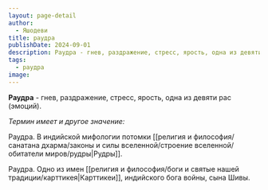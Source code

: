 ```yaml
---
layout: page-detail
author:
  - Яшодеви
title: раудра
publishDate: 2024-09-01
description: Раудра - гнев, раздражение, стресс, ярость, одна из девяти рас (эмоций).
tags:
  - раудра
image:
---
```

**Раудра** - гнев, раздражение, стресс, ярость, одна из девяти рас (эмоций).

*Термин имеет и другое значение:*

Раудра. В индийской мифологии потомки [[религия и философия/санатана дхарма/законы и силы вселенной/строение вселенной/обитатели миров/рудры|Рудры]].

Раудра. Одно из имен [[религия и философия/боги и святые нашей традиции/карттикея|Карттикеи]], индийского бога войны, сына Шивы.



